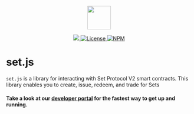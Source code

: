 <p align="center"><img src="https://s3-us-west-1.amazonaws.com/set-protocol/img/assets/set-protocol-logo.png" width="64" /></p>

<p align="center">
  <a href="https://circleci.com/gh/SetProtocol/set.js/tree/master" target="_blank" rel="noopener">
    <img src="https://img.shields.io/circleci/project/github/SetProtocol/set.js/master.svg" />
  </a>
  <a href='https://github.com/SetProtocol/set.js/blob/master/LICENSE' target="_blank" rel="noopener">
    <img src='https://img.shields.io/badge/License-Apache%202.0-blue.svg' alt='License' />
  </a>
  <a href='https://www.npmjs.com/package/setprotocol.js'>
    <img src='https://img.shields.io/npm/v/set.js.svg' alt='NPM' />
  </a>
</p>

# set.js
`set.js` is a library for interacting with Set Protocol V2 smart contracts.
This library enables you to create, issue, redeem, and trade for Sets

#### Take a look at our [developer portal](https://docs.tokensets.com/) for the fastest way to get up and running.
